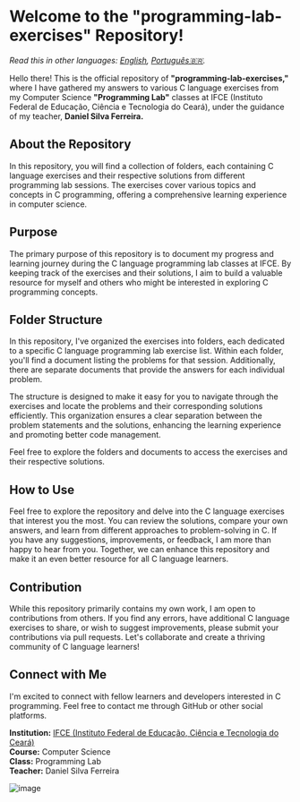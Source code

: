 # Welcome to the "programming-lab-exercises" Repository!

_Read this in other languages: [English](README.md), [Português🇧🇷](README.br.md)._

Hello there! This is the official repository of **"programming-lab-exercises,"** where I have gathered my answers to various C language exercises from my Computer Science **"Programming Lab"** classes at IFCE (Instituto Federal de Educação, Ciência e Tecnologia do Ceará), under the guidance of my teacher, **Daniel Silva Ferreira.**

## About the Repository

In this repository, you will find a collection of folders, each containing C language exercises and their respective solutions from different programming lab sessions. The exercises cover various topics and concepts in C programming, offering a comprehensive learning experience in computer science.

## Purpose

The primary purpose of this repository is to document my progress and learning journey during the C language programming lab classes at IFCE. By keeping track of the exercises and their solutions, I aim to build a valuable resource for myself and others who might be interested in exploring C programming concepts.

## Folder Structure

In this repository, I've organized the exercises into folders, each dedicated to a specific C language programming lab exercise list. Within each folder, you'll find a document listing the problems for that session. Additionally, there are separate documents that provide the answers for each individual problem.

The structure is designed to make it easy for you to navigate through the exercises and locate the problems and their corresponding solutions efficiently. This organization ensures a clear separation between the problem statements and the solutions, enhancing the learning experience and promoting better code management.

Feel free to explore the folders and documents to access the exercises and their respective solutions. 

## How to Use

Feel free to explore the repository and delve into the C language exercises that interest you the most. You can review the solutions, compare your own answers, and learn from different approaches to problem-solving in C. If you have any suggestions, improvements, or feedback, I am more than happy to hear from you. Together, we can enhance this repository and make it an even better resource for all C language learners.

## Contribution

While this repository primarily contains my own work, I am open to contributions from others. If you find any errors, have additional C language exercises to share, or wish to suggest improvements, please submit your contributions via pull requests. Let's collaborate and create a thriving community of C language learners!

## Connect with Me

I'm excited to connect with fellow learners and developers interested in C programming. Feel free to contact me through GitHub or other social platforms.



**Institution:** [IFCE (Instituto Federal de Educação, Ciência e Tecnologia do Ceará)](https://www.ifce.edu.br/)  
**Course:** Computer Science  
**Class:** Programming Lab  
**Teacher:** Daniel Silva Ferreira

![image](https://github.com/maripasa/programming-lab-exercises/assets/123270648/407d4b00-d0be-41c0-9da2-b354198fb87f)
